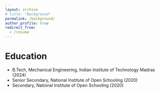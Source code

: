 ```yaml
---
layout: archive
# title: "Background"
permalink: /background/
author_profile: true
redirect_from:
  - /resume
---
```


<!-- {% include base_path %} -->

Education
======
* B.Tech, Mechanical Engineering, Indian Institute of Technology Madras (2024)
* Senior Secondary, National Institute of Open Schooling (2020)
* Secondary, National Institute of Open Schooling (2020)